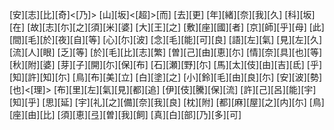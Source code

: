 [安][志][比][奇]<[乃]> [山][坂]<[超]>[而] [去][更] [年][緒][奈][我][久] [科][坂][在] [故][志][尓][之][須][米][婆] [大][王][之] [敷][座][國][者] [京][師][乎][母] [此][間][毛][於][夜][自][等] [心][尓][波] [念][毛][能][可][良] [語][左][氣] [見][左][久][流][人][眼] [乏][等] [於][毛][比][志][繁] [曽][己][由][恵][尓] [情][奈][具][也][等] [秋][附][婆] [芽][子][開][尓][保][布] [石][瀬][野][尓] [馬][太][伎][由][吉][氐] [乎][知][許][知][尓] [鳥][布][美][立] [白][塗][之] [小][鈴][毛][由][良][尓] [安][波][勢][也]<[理]> [布][里][左][氣][見][都][追] [伊][伎][騰][保][流] [許][己][呂][能][宇][知][乎] [思][延] [宇][礼][之][備][奈][我][良] [枕][附] [都][麻][屋][之][内][尓] [鳥][座][由][比] [須][恵][弖][曽][我][飼] [真][白][部][乃][多][可]

